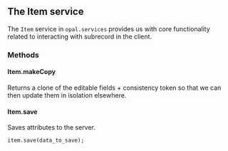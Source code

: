 ## The Item service

The `Item` service in `opal.services` provides us with core functionality related
to interacting with subrecord in the client.

### Methods

#### Item.makeCopy

Returns a clone of the editable fields + consistency token so that
we can then update them in isolation elsewhere.

#### Item.save

Saves attributes to the server.

    item.save(data_to_save);
